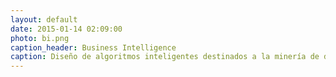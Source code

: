 ```yaml
---
layout: default
date: 2015-01-14 02:09:00
photo: bi.png
caption_header: Business Intelligence 
caption: Diseño de algoritmos inteligentes destinados a la minería de datos para garantizar la eficiente y efectiva toma de decisiones.  Creamos conocimiento con base en la información suministrada por nuestros clientes
---
```

